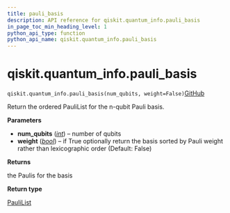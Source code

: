 ```yaml
---
title: pauli_basis
description: API reference for qiskit.quantum_info.pauli_basis
in_page_toc_min_heading_level: 1
python_api_type: function
python_api_name: qiskit.quantum_info.pauli_basis
---
```


<span id="qiskit-quantum-info-pauli-basis" />

# qiskit.quantum\_info.pauli\_basis

<span id="qiskit.quantum_info.pauli_basis" />

`qiskit.quantum_info.pauli_basis(num_qubits, weight=False)`[GitHub](https://github.com/qiskit/qiskit/tree/stable/0.46/qiskit/quantum_info/operators/symplectic/pauli_utils.py "view source code")

Return the ordered PauliList for the n-qubit Pauli basis.

**Parameters**

*   **num\_qubits** ([*int*](https://docs.python.org/3/library/functions.html#int "(in Python v3.12)")) – number of qubits
*   **weight** ([*bool*](https://docs.python.org/3/library/functions.html#bool "(in Python v3.12)")) – if True optionally return the basis sorted by Pauli weight rather than lexicographic order (Default: False)

**Returns**

the Paulis for the basis

**Return type**

[PauliList](qiskit.quantum_info.PauliList "qiskit.quantum_info.PauliList")

